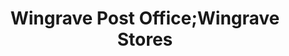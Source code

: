 ---
title: "Wingrave Post Office;Wingrave Stores"
url: /aylesbury/wingrave-post-office-wingrave-stores/
shop: Lebensmittel
---